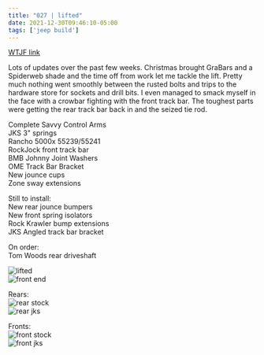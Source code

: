 ```yaml
---
title: "027 | lifted"
date: 2021-12-30T09:46:10-05:00
tags: ['jeep build']
---
```

[WTJF link](https://wranglertjforum.com/threads/prndls-tj-build-ii-the-green-one.55717/post-1030370)

Lots of updates over the past few weeks. Christmas brought GraBars and a Spiderweb shade and the time off from work let me tackle the lift. Pretty much nothing went smoothly between the rusted bolts and trips to the hardware store for sockets and drill bits. I even managed to smack myself in the face with a crowbar fighting with the front track bar. The toughest parts were getting the rear track bar back in and the seized tie rod.

Complete Savvy Control Arms  
JKS 3" springs  
Rancho 5000x 55239/55241  
RockJock front track bar  
BMB Johnny Joint Washers  
OME Track Bar Bracket  
New jounce cups  
Zone sway extensions  

Still to install:  
New rear jounce bumpers  
New front spring isolators  
Rock Krawler bump extensions  
JKS Angled track bar bracket  

On order:  
Tom Woods rear driveshaft  

![lifted](/jeep/build-thread/img/PXL_20211230_183458653.MP.jpg)  
![front end](/jeep/build-thread/img/PXL_20211230_183509897.MP.jpg)  

Rears:  
![rear stock](/jeep/build-thread/img/PXL_20211223_215011598.MP.jpg)  
![rear jks](/jeep/build-thread/img/PXL_20211223_214955473.MP.jpg)  

Fronts:  
![front stock](/jeep/build-thread/img/PXL_20211224_055631142.MP.jpg)  
![front jks](/jeep/build-thread/img/PXL_20211224_055558870.MP.jpg)  